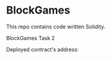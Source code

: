 # BlockGames
This repo contains code written Solidity.


BlockGames Task 2

Deployed contract's address: 
